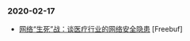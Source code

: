 ### 2020-02-17

* [网络“生死”战：谈医疗行业的网络安全隐患](https://www.freebuf.com/articles/neopoints/226820.html) [Freebuf]
